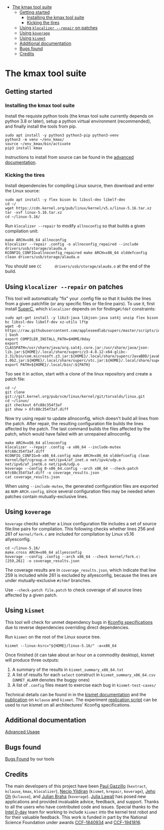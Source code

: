 <!-- START doctoc generated TOC please keep comment here to allow auto update -->
<!-- DON'T EDIT THIS SECTION, INSTEAD RE-RUN doctoc TO UPDATE -->

- [The kmax tool suite](#the-kmax-tool-suite)
  - [Getting started](#getting-started)
    - [Installing the kmax tool suite](#installing-the-kmax-tool-suite)
    - [Kicking the tires](#kicking-the-tires)
  - [Using `klocalizer --repair` on patches](#using-klocalizer---repair-on-patches)
  - [Using `koverage`](#using-koverage)
  - [Using `kismet`](#using-kismet)
  - [Additional documentation](#additional-documentation)
  - [Bugs found](#bugs-found)
  - [Credits](#credits)

<!-- END doctoc generated TOC please keep comment here to allow auto update -->


# The kmax tool suite

## Getting started

### Installing the kmax tool suite

Install the requiste python tools (the kmax tool suite currently depends on python 3.8 or later), setup a python virtual environment (recommended), and finally install the tools from pip.

    sudo apt install -y python3 python3-pip python3-venv
    python3 -m venv ~/env_kmax/
    source ~/env_kmax/bin/activate
    pip3 install kmax

Instructions to install from source can be found in the [advanced documentation](https://github.com/paulgazz/kmax/blob/master/docs/advanced.md).


### Kicking the tires

Install dependencies for compiling Linux source, then download and enter the Linux source:

    sudo apt install -y flex bison bc libssl-dev libelf-dev
    cd ~/
    wget https://cdn.kernel.org/pub/linux/kernel/v5.x/linux-5.16.tar.xz
    tar -xvf linux-5.16.tar.xz
    cd ~/linux-5.16/

Run `klocalizer --repair` to modify `allnoconfig` so that builds a given compilation unit:

    make ARCH=x86_64 allnoconfig
    klocalizer --repair .config -o allnoconfig_repaired --include drivers/usb/storage/alauda.o
    KCONFIG_CONFIG=allnoconfig_repaired make ARCH=x86_64 olddefconfig clean drivers/usb/storage/alauda.o
    
You should see `CC      drivers/usb/storage/alauda.o` at the end of the build.


## Using `klocalizer --repair` on patches

This tool will automatically "fix" your .config file so that it builds the lines from a given patchfile (or any specific files or file:line pairs).  To use it, first install [SuperC](https://github.com/appleseedlab/superc), which `klocalizer` depends on for finding`#ifdef` constraints:

    sudo apt-get install -y libz3-java libjson-java sat4j unzip flex bison bc libssl-dev libelf-dev xz-utils lftp
    wget -O - https://raw.githubusercontent.com/appleseedlab/superc/master/scripts/install.sh | bash
    export COMPILER_INSTALL_PATH=$HOME/0day
    export CLASSPATH=/usr/share/java/org.sat4j.core.jar:/usr/share/java/json-lib.jar:${HOME}/.local/share/superc/z3-4.8.12-x64-glibc-2.31/bin/com.microsoft.z3.jar:${HOME}/.local/share/superc/JavaBDD/javabdd-1.0b2.jar:${HOME}/.local/share/superc/xtc.jar:${HOME}/.local/share/superc/superc.jar:${CLASSPATH}
    export PATH=${HOME}/.local/bin/:${PATH}

Too see it in action, start with a clone of the linux repository and create a patch file:

    cd ~/
    git clone git://git.kernel.org/pub/scm/linux/kernel/git/torvalds/linux.git
    cd ~/linux/
    git checkout 6fc88c354f3af
    git show > 6fc88c354f3af.diff
    
Now try using repair to update allnoconfig, which doesn't build all lines from the patch.  After repair, the resulting configuration file builds the lines affected by the patch.  The last command builds the files affected by the patch, which would have failed with an unrepaired allnoconfig.

    make ARCH=x86_64 allnoconfig
    klocalizer --repair .config -a x86_64 --include-mutex 6fc88c354f3af.diff
    KCONFIG_CONFIG=0-x86_64.config make ARCH=x86_64 olddefconfig clean kernel/bpf/cgroup.o net/ipv4/af_inet.o net/ipv4/udp.o net/ipv6/af_inet6.o net/ipv6/udp.o
    koverage --config 0-x86_64.config --arch x86_64 --check-patch 6fc88c354f3af.diff -o coverage_results.json
    cat coverage_results.json
    
When using `--include-mutex`, the generated configuration files are exported as `NUM-ARCH.config`, since several configuration files may be needed when patches contain mutually-exclusive lines.

## Using `koverage`

`koverage` checks whether a Linux configuration file includes a set of source file:line pairs for compilation.  This following checks whether lines 256 and 261 of `kernel/fork.c` are included for compilation by Linux v5.16 allyesconfig.

    cd ~/linux-5.16/
    make.cross ARCH=x86_64 allyesconfig
    koverage --config .config --arch x86_64 --check kernel/fork.c:[259,261] -o coverage_results.json

The coverage results are in `coverage_results.json`, which indicate that line 259 is included while 261 is excluded by allyesconfig, because the lines are under mutually-exclusive `#ifdef` branches.

Use `--check-patch file.patch` to check coverage of all source lines affected by a given patch.

## Using `kismet`

This tool will check for unmet dependency bugs in [Kconfig specifications](https://www.kernel.org/doc/html/latest/kbuild/kconfig-language.html#menu-attributes) due to reverse dependencies overriding direct dependencies.

Run `kismet` on the root of the Linux source tree.

    kismet --linux-ksrc="${HOME}/linux-5.16/" -a=x86_64

Once finished (it can take about an hour on a commodity desktop), kismet will produce three outputs:

  1. A summary of the results in `kismet_summary_x86_64.txt`
  2. A list of results for each `select` construct in `kismet_summary_x86_64.csv` (`UNMET_ALARM` denotes the buggy ones)
  3. A list of `.config` files meant to exercise each bug in `kismet-test-cases/`

Technical details can be found in in the [kismet documentation](https://github.com/paulgazz/kmax/blob/master/docs/advanced.md#kismet) and the [publication](https://paulgazzillo.com/papers/esecfse21.pdf) on `kclause` and `kismet`.  The experiment [replication script](https://github.com/paulgazz/kmax/blob/master/scripts/kismet_evaluation/kismet_experiments_replication.sh) can be used to run kismet on all architectures' Kconfig specifications.


## Additional documentation

[Advanced Usage](https://github.com/paulgazz/kmax/blob/master/docs/advanced.md)


## Bugs found

[Bugs Found](https://github.com/paulgazz/kmax/blob/master/docs/bugs_found.md) by our tools


## Credits

The main developers of this project have been [Paul Gazzillo](https://paulgazzillo.com) (`kextract`, `kclause`, `kmax`, `klocalizer`), [Necip Yildiran](http://www.necipyildiran.com/) (`kismet`, `krepair`, `koverage`), [Jeho Oh](https://www.linkedin.com/in/jeho-oh-110a2092/) (`kclause`), and [Julian Braha](https://julianbraha.com/) (`koverage`).  [Julia Lawall](https://pages.lip6.fr/Julia.Lawall/) has posed new applications and provided invaluable advice, feedback, and support.  Thanks to all the users who have contributed code and issues.  Special thanks to the [Intel 0-day](https://01.org/lkp) team for working to include `kismet` into the kernel test robot and for their valuable feedback.  This work is funded in part by the National Science Foundation under awards [CCF-1840934](https://nsf.gov/awardsearch/showAward?AWD_ID=1840934) and [CCF-1941816](https://nsf.gov/awardsearch/showAward?AWD_ID=1941816).
